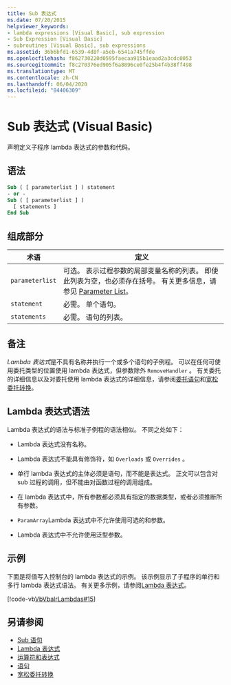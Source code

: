```yaml
---
title: Sub 表达式
ms.date: 07/20/2015
helpviewer_keywords:
- lambda expressions [Visual Basic], sub expression
- Sub Expression [Visual Basic]
- subroutines [Visual Basic], sub expressions
ms.assetid: 36b6bfd1-6539-4d8f-a5eb-6541a745ffde
ms.openlocfilehash: f862730220d0595faecaa915b1eaad2a3cdc0053
ms.sourcegitcommit: f8c270376ed905f6a8896ce0fe25b4f4b38ff498
ms.translationtype: MT
ms.contentlocale: zh-CN
ms.lasthandoff: 06/04/2020
ms.locfileid: "84406309"
---
```

# <a name="sub-expression-visual-basic"></a>Sub 表达式 (Visual Basic)
声明定义子程序 lambda 表达式的参数和代码。  
  
## <a name="syntax"></a>语法  
  
```vb  
Sub ( [ parameterlist ] ) statement  
- or -  
Sub ( [ parameterlist ] )  
  [ statements ]  
End Sub  
```  
  
## <a name="parts"></a>组成部分  
  
|术语|定义|  
|---|---|  
|`parameterlist`|可选。 表示过程参数的局部变量名称的列表。 即使此列表为空，也必须存在括号。 有关更多信息，请参见 [Parameter List](../statements/parameter-list.md)。|  
|`statement`|必需。 单个语句。|  
|`statements`|必需。 语句的列表。|  
  
## <a name="remarks"></a>备注  
 *Lambda 表达式*是不具有名称并执行一个或多个语句的子例程。 可以在任何可使用委托类型的位置使用 lambda 表达式，但参数除外 `RemoveHandler` 。 有关委托的详细信息以及对委托使用 lambda 表达式的详细信息，请参阅[委托语句](../statements/delegate-statement.md)和[宽松委托转换](../../programming-guide/language-features/delegates/relaxed-delegate-conversion.md)。  
  
## <a name="lambda-expression-syntax"></a>Lambda 表达式语法  
 Lambda 表达式的语法与标准子例程的语法相似。 不同之处如下：  
  
- Lambda 表达式没有名称。  
  
- Lambda 表达式不能具有修饰符，如 `Overloads` 或 `Overrides` 。  
  
- 单行 lambda 表达式的主体必须是语句，而不能是表达式。 正文可以包含对 sub 过程的调用，但不能由对函数过程的调用组成。  
  
- 在 lambda 表达式中，所有参数都必须具有指定的数据类型，或者必须推断所有参数。  
  
- `ParamArray`Lambda 表达式中不允许使用可选的和参数。  
  
- Lambda 表达式中不允许使用泛型参数。  
  
## <a name="example"></a>示例  
 下面是将值写入控制台的 lambda 表达式的示例。 该示例显示了子程序的单行和多行 lambda 表达式语法。 有关更多示例，请参阅[Lambda 表达式](../../programming-guide/language-features/procedures/lambda-expressions.md)。  
  
 [!code-vb[VbVbalrLambdas#15](~/samples/snippets/visualbasic/VS_Snippets_VBCSharp/VbVbalrLambdas/VB/Class1.vb#15)]  
  
## <a name="see-also"></a>另请参阅

- [Sub 语句](../statements/sub-statement.md)
- [Lambda 表达式](../../programming-guide/language-features/procedures/lambda-expressions.md)
- [运算符和表达式](../../programming-guide/language-features/operators-and-expressions/index.md)
- [语句](../../programming-guide/language-features/statements.md)
- [宽松委托转换](../../programming-guide/language-features/delegates/relaxed-delegate-conversion.md)
